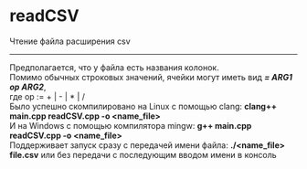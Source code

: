 # readCSV
Чтение файла расширения csv
***
Предполагается, что у файла есть названия колонок.<br>
Помимо обычных строковых значений, ячейки могут иметь вид ***= ARG1 op ARG2***,<br> где op := + | - | \* | / 
<br>
Было успешно скомпилировано на Linux с помощью clang: **clang++ main.cpp readCSV.cpp -o <name_file>**
<br>И на Windows с помощью компилятора mingw: **g++ main.cpp readCSV.cpp -o <name_file>**
<br>
Поддерживает запуск сразу с передачей имени файла: **./<name_file> file.csv** или без передачи с последующим вводом имени в консоль
